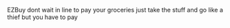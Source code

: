 EZBuy
dont wait in line to pay your groceries
just take the stuff and go
like a thief
but you have to pay
